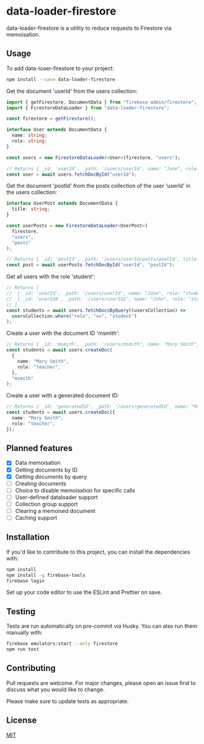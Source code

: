 # data-loader-firestore

data-loader-firestore is a utility to reduce requests to Firestore via memoisation.

## Usage

To add data-loaer-firestore to your project:

```bash
npm install --save data-loader-firestore
```

Get the document 'userId' from the users collection:

```ts
import { getFirestore, DocumentData } from "firebase-admin/firestore";
import { FirestoreDataLoader } from "data-loader-firestore";

const firestore = getFirestore();

interface User extends DocumentData {
  name: string;
  role: string;
}

const users = new FirestoreDataLoader<User>(firestore, "users");

// Returns { _id: 'userId', _path: '/users/userId', name: "Jane", role: "student" }
const user = await users.fetchDocById("userId");
```

Get the document 'postId' from the posts collection of the user 'userId' in the users collection:

```ts
interface UserPost extends DocumentData {
  title: string;
}

const userPosts = new FirestoreDataLoader<UserPost>(
  firestore,
  "users",
  "posts"
);

// Returns { _id: 'postId', _path: '/users/userId/posts/postId', title: "My first post" }
const post = await userPosts.fetchDocById("userId", "postId");
```

Get all users with the role 'student':

```ts
// Returns [
//  { _id: 'userId', _path: '/users/userId', name: "Jane", role: "student" },
//  { _id: 'userId4', _path: '/users/userId2', name: "John", role: "student" }
// ]
const students = await users.fetchDocsByQuery((usersCollection) =>
  usersCollection.where("role", "==", "student")
);
```

Create a user with the document ID 'msmith':

```ts
// Returns { _id: 'msmith', _path: '/users/msmith', name: "Mary Smith", role: "student" }
const students = await users.createDoc(
  {
    name: "Mary Smith",
    role: "teacher",
  },
  "msmith"
);
```

Create a user with a generated document ID:

```ts
// Returns { _id: 'generatedId', _path: '/users/generatedId', name: "Mary Smith", role: "student" }
const students = await users.createDoc({
  name: "Mary Smith",
  role: "teacher",
});
```

## Planned features

- [x] Data memoisation
- [x] Getting documents by ID
- [x] Getting documents by query
- [ ] Creating documents
- [ ] Choice to disable memoisation for specific calls
- [ ] User-defined dataloader support
- [ ] Collection group support
- [ ] Clearing a memoised document
- [ ] Caching support

## Installation

If you'd like to contribute to this project, you can install the dependencies with:

```bash
npm install
npm install -g firebase-tools
firebase login
```

Set up your code editor to use the ESLint and Prettier on save.

## Testing

Tests are run automatically on pre-commit via Husky. You can also run them manually with:

```bash
firebase emulators:start --only firestore
npm run test
```

## Contributing

Pull requests are welcome. For major changes, please open an issue first
to discuss what you would like to change.

Please make sure to update tests as appropriate.

## License

[MIT](LICENSE)

